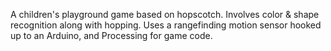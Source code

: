 A children's playground game based on hopscotch. Involves color & shape recognition along with hopping. Uses a rangefinding motion sensor hooked up to an Arduino, and Processing for game code.